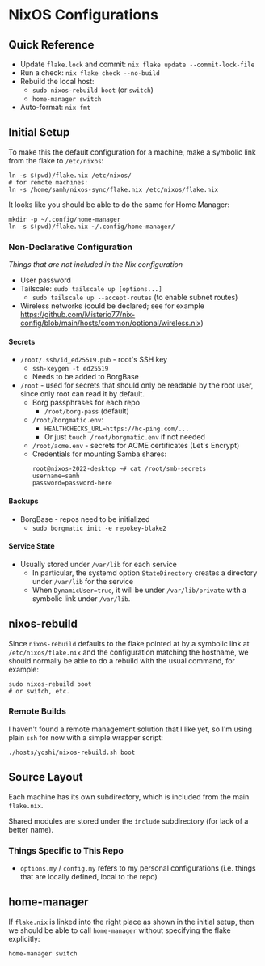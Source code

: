 # NixOS Configurations

## Quick Reference
- Update `flake.lock` and commit: `nix flake update --commit-lock-file`
- Run a check: `nix flake check --no-build`
- Rebuild the local host:
  - `sudo nixos-rebuild boot` (or `switch`)
  - `home-manager switch`
- Auto-format: `nix fmt`

## Initial Setup
To make this the default configuration for a machine, make a symbolic link
from the flake to `/etc/nixos`:

```shell
ln -s $(pwd)/flake.nix /etc/nixos/
# for remote machines:
ln -s /home/samh/nixos-sync/flake.nix /etc/nixos/flake.nix
```

It looks like you should be able to do the same for Home Manager:

```shell
mkdir -p ~/.config/home-manager
ln -s $(pwd)/flake.nix ~/.config/home-manager/
```


### Non-Declarative Configuration
*Things that are not included in the Nix configuration*

- User password
- Tailscale: `sudo tailscale up [options...]`
  - `sudo tailscale up --accept-routes` (to enable subnet routes)
- Wireless networks (could be declared; see for example
  <https://github.com/Misterio77/nix-config/blob/main/hosts/common/optional/wireless.nix>)

#### Secrets
- `/root/.ssh/id_ed25519.pub` - root's SSH key
  - `ssh-keygen -t ed25519`
  - Needs to be added to BorgBase
- `/root` - used for secrets that should only be
  readable by the root user, since only root can read it by default.
  - Borg passphrases for each repo
    - `/root/borg-pass` (default)
  - `/root/borgmatic.env`:
    - `HEALTHCHECKS_URL=https://hc-ping.com/...`
    - Or just `touch /root/borgmatic.env` if not needed
  - `/root/acme.env` - secrets for ACME certificates (Let's Encrypt)
  - Credentials for mounting Samba shares:
    ```
    root@nixos-2022-desktop ~# cat /root/smb-secrets
    username=samh
    password=password-here
    ```

#### Backups
- BorgBase - repos need to be initialized
  - `sudo borgmatic init -e repokey-blake2`

#### Service State
- Usually stored under `/var/lib` for each service
  - In particular, the systemd option `StateDirectory` creates a directory
    under `/var/lib` for the service
  - When `DynamicUser=true`, it will be under `/var/lib/private` with a
    symbolic link under `/var/lib`.

## nixos-rebuild
Since `nixos-rebuild` defaults to the flake pointed at by a symbolic link at
`/etc/nixos/flake.nix` and the configuration matching the hostname, we should
normally be able to do a rebuild with the usual command, for example:

```shell
sudo nixos-rebuild boot
# or switch, etc.
```

### Remote Builds
I haven't found a remote management solution that I like yet, so I'm using
plain `ssh` for now with a simple wrapper script:

```shell
./hosts/yoshi/nixos-rebuild.sh boot
```

## Source Layout

Each machine has its own subdirectory, which is included from the main
`flake.nix`.

Shared modules are stored under the `include` subdirectory
(for lack of a better name).

### Things Specific to This Repo
- `options.my` / `config.my` refers to my personal configurations
  (i.e. things that are locally defined, local to the repo)

## home-manager

If `flake.nix` is linked into the right place as shown in the initial setup,
then we should be able to call `home-manager` without specifying the
flake explicitly:

```shell
home-manager switch
```
